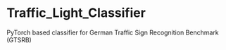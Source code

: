 # Traffic_Light_Classifier
PyTorch based classifier for German Traffic Sign Recognition Benchmark (GTSRB)
